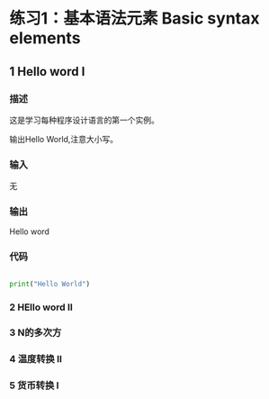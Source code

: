 # 练习1：基本语法元素 Basic syntax elements

## 1 Hello word I

### 描述

这是学习每种程序设计语言的第一个实例。

输出Hello World,注意大小写。

### 输入

无

### 输出

Hello word

### 代码

```python

print("Hello World")

```

### 2 HEllo word II

### 3 N的多次方

### 4 温度转换 II

### 5 货币转换 I
